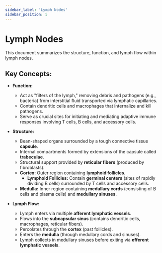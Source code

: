 ```yaml
---
sidebar_label: 'Lymph Nodes'
sidebar_position: 5
---
```


# Lymph Nodes

This document summarizes the structure, function, and lymph flow within lymph nodes.

## Key Concepts:

*   **Function:**
    *   Act as "filters of the lymph," removing debris and pathogens (e.g., bacteria) from interstitial fluid transported via lymphatic capillaries.
    *   Contain dendritic cells and macrophages that internalize and kill pathogens.
    *   Serve as crucial sites for initiating and mediating adaptive immune responses involving T cells, B cells, and accessory cells.

*   **Structure:**
    *   Bean-shaped organs surrounded by a tough connective tissue **capsule**.
    *   Internal compartments formed by extensions of the capsule called **trabeculae**.
    *   Structural support provided by **reticular fibers** (produced by fibroblasts).
    *   **Cortex:** Outer region containing **lymphoid follicles**.
        *   **Lymphoid Follicles:** Contain **germinal centers** (sites of rapidly dividing B cells) surrounded by T cells and accessory cells.
    *   **Medulla:** Inner region containing **medullary cords** (consisting of B cells and plasma cells) and **medullary sinuses**.

*   **Lymph Flow:**
    *   Lymph enters via multiple **afferent lymphatic vessels**.
    *   Flows into the **subcapsular sinus** (contains dendritic cells, macrophages, reticular fibers).
    *   Percolates through the **cortex** (past follicles).
    *   Enters the **medulla** (through medullary cords and sinuses).
    *   Lymph collects in medullary sinuses before exiting via **efferent lymphatic vessels**.

